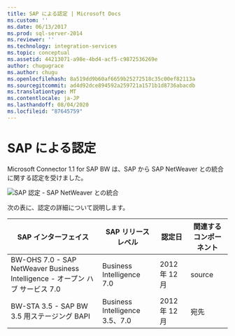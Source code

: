 ```yaml
---
title: SAP による認定 | Microsoft Docs
ms.custom: ''
ms.date: 06/13/2017
ms.prod: sql-server-2014
ms.reviewer: ''
ms.technology: integration-services
ms.topic: conceptual
ms.assetid: 44213071-a98e-4bd4-acf5-c9872536269e
author: chugugrace
ms.author: chugu
ms.openlocfilehash: 8a519dd9b60af6659b25272518c35c00ef82113a
ms.sourcegitcommit: ad4d92dce894592a259721a1571b1d8736abacdb
ms.translationtype: MT
ms.contentlocale: ja-JP
ms.lasthandoff: 08/04/2020
ms.locfileid: "87645759"
---
```

# <a name="certification-by-sap"></a>SAP による認定
  Microsoft Connector 1.1 for SAP BW は、SAP から SAP NetWeaver との統合に関する認定を受けました。  
  
 ![SAP 認定 - SAP NetWeaver との統合](media/sapcertifiedforssis11.gif "SAP 認定 - SAP NetWeaver との統合")  
  
 次の表に、認定の詳細について説明します。  
  
|SAP インターフェイス|SAP リリース レベル|認定日|関連するコンポーネント|  
|-------------------|------------------------|------------------------|-----------------------|  
|BW-OHS 7.0 - SAP NetWeaver Business Intelligence - オープン ハブ サービス 7.0|Business Intelligence 7.0|2012 年 12 月|source|  
|BW-STA 3.5 - SAP BW 3.5 用ステージング BAPI|Business Intelligence 3.5、7.0|2012 年 12 月|宛先|  
  
  

